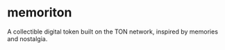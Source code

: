 # memoriton
A collectible digital token built on the TON network, inspired by memories and nostalgia.

